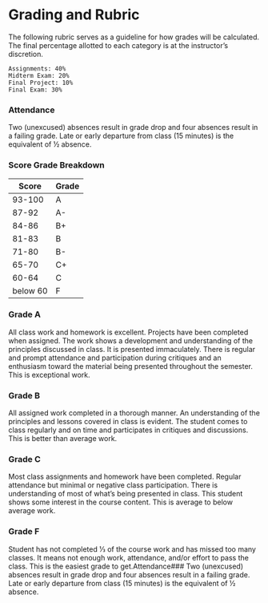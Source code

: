 # Grading and Rubric

The following rubric serves as a guideline for how grades will be calculated. The final percentage allotted to each category is at the instructor’s discretion.

    Assignments: 40%
    Midterm Exam: 20%
    Final Project: 10%
    Final Exam: 30%


### Attendance

Two (unexcused) absences result in grade drop and four absences result in a failing grade. Late or early departure from class (15 minutes) is the equivalent of ½ absence.

### Score Grade Breakdown

|Score | Grade | 
|  ---  |  ---  | 
| 93-100| A |
| 87-92  | A- |
| 84-86  | B+ |
| 81-83  | B |
| 71-80  | B- |
| 65-70  | C+ |
| 60-64 | C |
| below 60  | F |

### Grade **A** 

All class work and homework is excellent. Projects have been completed when assigned. The work shows a development and understanding of the principles discussed in class. It is presented immaculately. There is regular and prompt attendance and participation during critiques and an enthusiasm toward the material being presented throughout the semester. This is exceptional work.

### Grade **B**

All assigned work completed in a thorough manner. An understanding of the principles and lessons covered in class is evident. The student comes to class regularly and on time and participates in critiques and discussions. This is better than average work.

### Grade **C**

Most class assignments and homework have been completed. Regular attendance but minimal or negative class participation. There is understanding of most of what’s being presented in class. This student shows some interest in the course content. This is average to below average work.

### Grade **F**

Student has not completed 1⁄3 of the course work and has missed too many classes. It means not enough work, attendance, and/or effort to pass the class.  This is the easiest grade to get.Attendance###
Two (unexcused) absences result in grade drop and four absences result in a failing grade. Late or early departure from class (15 minutes) is the equivalent of ½ absence.

